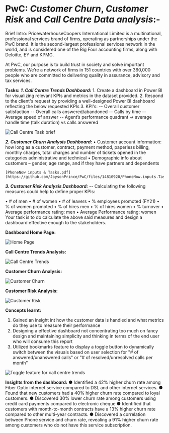 # PwC: *Customer Churn*, *Customer Risk* and *Call Centre Data analysis*:-

Brief Intro:
PricewaterhouseCoopers International Limited is a multinational, professional services brand of firms, operating as partnerships under the PwC brand. It is the second-largest professional services network in the world, and is considered one of the Big Four accounting firms, along with Deloitte, EY and KPMG.

At PwC, our purpose is to build trust in society and solve important problems. We’re a network of firms in 151 countries with over 360,000 people who are committed to delivering quality in assurance, advisory and tax services.

**Tasks:**
 ***1. Call Centre Trends Dashboard:***
    1. Create a dashboard in Power BI for visualizing relevant KPIs and metrics in the dataset provided.
    2. Respond to the client's request by providing a well-designed Power BI dashboard reflecting the below requested KPIs
    3. KPI's: -- Overall customer satisfaction
             -- Overall calls answered/abandoned
             -- Calls by time
             -- Average speed of answer
             -- Agent’s performance quadrant -> average handle time (talk duration) vs calls answered
 
 ![Call Centre Task brief](https://github.com/JoysonPrince/PwC/assets/137388224/c389f80b-071d-4aac-b916-656bc229285a)

 
 
 
 
 ***2. Customer Churn Analysis Dashboard:***
    • Customer account information: how long as a customer, contract, payment method, paperless billing, monthly charges, total charges 
      and number of tickets opened in the categories administrative and technical
    • Demographic info about customers – gender, age range, and if they have partners and dependents
    
    [PhoneNow inputs & Tasks.pdf](https://github.com/JoysonPrince/PwC/files/14810920/PhoneNow.inputs.Tasks.pdf)


     
     
     
     
     
  ***3. Customer Risk Analysis Dashboard:***
  -- Calculating the following measures could help to define proper KPIs:

  • # of men
  • # of women
  • # of leavers
  • % employees promoted (FY21)
  • % of women promoted
  • % of hires men
  • % of hires women
  • % turnover 
  • Average performance rating: men
  • Average Performance rating: women
  Your task is to do calculate the above said measures and design a dashboard effective enough to the stakeholders.



  **Dashboard Home Page:**
  
   ![Home Page](https://github.com/JoysonPrince/PwC/assets/137388224/e7d8c268-a3f7-4a76-8a8b-4787f545d4a1)


  **Call Centre Trends Analysis:**

   ![Call Centre Trends](https://github.com/JoysonPrince/PwC/assets/137388224/d06657ef-3b9a-42f8-9bce-dbf5d9292c78)


   **Customer Churn Analysis:**

   ![Customer Churn](https://github.com/JoysonPrince/PwC/assets/137388224/7976bc8b-6031-4bb8-9b95-94f9956e970a)


   **Customer Risk Analysis:**

   ![Customer Risk](https://github.com/JoysonPrince/PwC/assets/137388224/f020731b-b669-46c7-9980-c861d4c04691)



**Concepts learnt:**
1. Gained an insight int how the customer data is handled and what metrics do they use to measure their performance
2. Designing a effective dashboard not concentrating too much on fancy design and maintaining simplicity and thinking in terms of the end user who will consume this report
3. Utilized bookmarks feature to display a toggle button to dynamically switch between the visuals based on user selection for "# of answered/unanswered calls" or "# of resolved/unresolved calls per month"

 ![Toggle feature for call centre trends](https://github.com/JoysonPrince/PwC/assets/137388224/bc480c75-67f6-4f0e-9d23-f798c3125620)



 **Insights from the dashboard:**
  ●	Identified a 42% higher churn rate among Fiber Optic internet service compared to DSL and other internet services.
  ●	Found that new customers had a 40% higher churn rate compared to loyal customers.
  ●	Discovered 30% lower churn rate among customers using credit card payments compared to electronic cheque
  ●	Identified that customers with month-to-month contracts have a 13% higher churn rate compared to other multi-year contracts.
  ●	Discovered a correlation between Phone service and churn rate, revealing a 91% higher churn rate among customers who do not have this service subscription.


